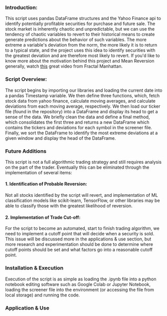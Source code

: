 ### Introduction:
This script uses pandas DataFrame structures and the Yahoo Finance api to identify potentially profitable securities for purchase and future sale.
The stock market is inherently chaotic and unpredictable, but we can use the tendency of chaotic variables to revert to their historical means to create generate predictions about the behavior of such variables.
The more extreme a variable's deviation from the norm, the more likely it is to return to a typical state, and the project uses this idea to identify securities with the greatest deviation and are therefore most likely to revert.
If you'd like to know more about the motivation behind this project and Mean Reversion generally, watch [this](https://www.youtube.com/watch?v=GMhVuZa6VtY) great video from Fractal Manhattan.
### Script Overview:
The script begins by importing our libraries and loading the current date into a pandas Timestamp variable. We then define three functions, which, fetch stock data from yahoo finance, calculate moving averages, and calculate deviations from each moving average, respectively. We then load our ticker file (found in the repository) into a DataFrame and display its head to get a sense of the data. We briefly clean the data and define a final method, which consolidates the first three and returns a new DataFrame which contains the tickers and deviations for each symbol in the screener file. Finally, we sort the DataFrame to identify the most extreme deviations at a given window and display the head of the DataFrame.
### Future Additions
This script is not a full algorithmic trading strategy and still requires analysis on the part of the trader. Eventually this can be eliminated through the implementation of several items:
#### 1. Identification of Probable Reversion:
Not all stocks identified by the script will revert, and implementation of ML classification models like scikit-learn, TensorFlow, or other libraries may be able to classify those with the greatest likelihood of reversion. 
#### 2. Implementation of Trade Cut-off: 
For the script to become an automated, start to finish trading algorithm, we need to implement a cutoff point that will decide when a security is sold. This issue will be discussed more in the applications & use section, but more research and experimentation should be done to determine where cutoff points should be set and what factors go into a reasonable cutoff point.
### Installation & Execution
Execution of the script is as simple as loading the .ipynb file into a python notebook editing software such as Google Colab or Jupyter Notebook, loading the screener file into the environment (or accessing the file from local storage) and running the code. 
### Application & Use
